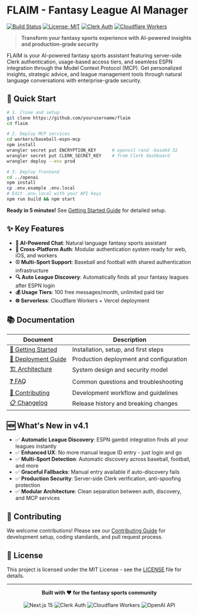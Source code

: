 # FLAIM - Fantasy League AI Manager

[![Build Status](https://img.shields.io/badge/build-passing-brightgreen?style=flat-square)](https://github.com/yourusername/flaim)
[![License: MIT](https://img.shields.io/badge/License-MIT-yellow.svg?style=flat-square)](https://opensource.org/licenses/MIT)
[![Clerk Auth](https://img.shields.io/badge/auth-Clerk-purple?style=flat-square)](https://clerk.com)
[![Cloudflare Workers](https://img.shields.io/badge/deployment-Cloudflare%20Workers-orange?style=flat-square)](https://workers.cloudflare.com)

> **Transform your fantasy sports experience with AI-powered insights and production-grade security**

FLAIM is your AI-powered fantasy sports assistant featuring server-side Clerk authentication, usage-based access tiers, and seamless ESPN integration through the Model Context Protocol (MCP). Get personalized insights, strategic advice, and league management tools through natural language conversations with enterprise-grade security.

## 🚀 Quick Start

```bash
# 1. Clone and setup
git clone https://github.com/yourusername/flaim
cd flaim

# 2. Deploy MCP services 
cd workers/baseball-espn-mcp
npm install
wrangler secret put ENCRYPTION_KEY      # openssl rand -base64 32
wrangler secret put CLERK_SECRET_KEY    # from Clerk dashboard
wrangler deploy --env prod

# 3. Deploy frontend
cd ../openai
npm install
cp .env.example .env.local
# Edit .env.local with your API keys
npm run build && npm start
```

**Ready in 5 minutes!** See [Getting Started Guide](docs/getting-started.md) for detailed setup.

## ✨ Key Features

- **🤖 AI-Powered Chat**: Natural language fantasy sports assistant
- **🔐 Cross-Platform Auth**: Modular authentication system ready for web, iOS, and workers
- **⚾ Multi-Sport Support**: Baseball and football with shared authentication infrastructure
- **🔍 Auto League Discovery**: Automatically finds all your fantasy leagues after ESPN login
- **💰 Usage Tiers**: 100 free messages/month, unlimited paid tier
- **🌐 Serverless**: Cloudflare Workers + Vercel deployment

## 📚 Documentation

| Document | Description |
|----------|-------------|
| [📖 Getting Started](docs/getting-started.md) | Installation, setup, and first steps |
| [🚀 Deployment Guide](docs/deployment.md) | Production deployment and configuration |
| [🏗️ Architecture](docs/architecture.md) | System design and security model |
| [❓ FAQ](docs/faq.md) | Common questions and troubleshooting |
| [🤝 Contributing](docs/contributing.md) | Development workflow and guidelines |
| [📋 Changelog](docs/changelog.md) | Release history and breaking changes |

## 🆕 What's New in v4.1

- ✅ **Automatic League Discovery**: ESPN gambit integration finds all your leagues instantly
- ✅ **Enhanced UX**: No more manual league ID entry - just login and go
- ✅ **Multi-Sport Detection**: Automatic discovery across baseball, football, and more
- ✅ **Graceful Fallbacks**: Manual entry available if auto-discovery fails
- ✅ **Production Security**: Server-side Clerk verification, anti-spoofing protection
- ✅ **Modular Architecture**: Clean separation between auth, discovery, and MCP services

## 🤝 Contributing

We welcome contributions! Please see our [Contributing Guide](docs/contributing.md) for development setup, coding standards, and pull request process.

## 📄 License

This project is licensed under the MIT License - see the [LICENSE](LICENSE) file for details.

---

<div align="center">
  <strong>Built with ❤️ for the fantasy sports community</strong>
  <br><br>
  <img src="https://img.shields.io/badge/Next.js-15-black?style=for-the-badge&logo=next.js" alt="Next.js 15" />
  <img src="https://img.shields.io/badge/Clerk-Auth-purple?style=for-the-badge&logo=clerk" alt="Clerk Auth" />
  <img src="https://img.shields.io/badge/Cloudflare-Workers-orange?style=for-the-badge&logo=cloudflare" alt="Cloudflare Workers" />
  <img src="https://img.shields.io/badge/OpenAI-API-green?style=for-the-badge&logo=openai" alt="OpenAI API" />
</div>